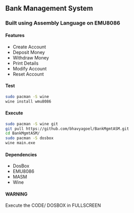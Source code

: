 ## Bank Management System 
### Built using Assembly Language on EMU8086


#### Features
- Create Account 
- Deposit Money 
- Withdraw Money 
- Print Details
- Modify Account 
- Reset Account 


#### Test
```sh 
sudo pacman -S wine 
wine install wmu8086 
```

#### Execute 
```sh 
sudo pacman -S wine git 
git pull https://github.com/bhavyagoel/BankMgmtASM.git
cd BankMgmtASM/
sudo pacman -S dosbox 
wine main.exe
```

#### Dependencies
- DosBox
- EMU8086
- MASM
- Wine



#### WARNING
Execute the CODE/ DOSBOX in FULLSCREEN
